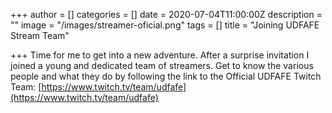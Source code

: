 +++
author = []
categories = []
date = 2020-07-04T11:00:00Z
description = ""
image = "/images/streamer-oficial.png"
tags = []
title = "Joining UDFAFE Stream Team"

+++
Time for me to get into a new adventure. After a surprise invitation I joined a young and dedicated team of streamers. Get to know the various people and what they do by following the link to the Official UDFAFE Twitch Team: [https://www.twitch.tv/team/udfafe](https://www.twitch.tv/team/udfafe)